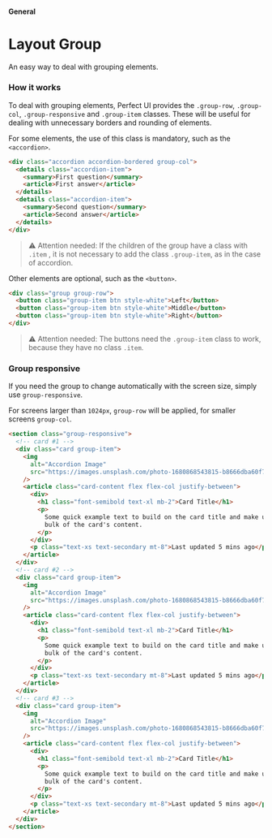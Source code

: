 #### General

# Layout Group

An easy way to deal with grouping elements.

### How it works

To deal with grouping elements, Perfect UI provides the `.group-row`, `.group-col`, `.group-responsive` and `.group-item` classes. These will be useful for dealing with unnecessary borders and rounding of elements.

For some elements, the use of this class is mandatory, such as the `<accordion>`.

```html
<div class="accordion accordion-bordered group-col">
  <details class="accordion-item">
    <summary>First question</summary>
    <article>First answer</article>
  </details>
  <details class="accordion-item">
    <summary>Second question</summary>
    <article>Second answer</article>
  </details>
</div>
```

> ⚠️ Attention needed:
> If the children of the group have a class with `.item` , it is not necessary to add the class `.group-item`, as in the case of accordion.

Other elements are optional, such as the `<button>`.

```html
<div class="group group-row">
  <button class="group-item btn style-white">Left</button>
  <button class="group-item btn style-white">Middle</button>
  <button class="group-item btn style-white">Right</button>
</div>
```

> ⚠️ Attention needed:
> The buttons need the `.group-item` class to work, because they have no class `.item`.

### Group responsive

If you need the group to change automatically with the screen size, simply use `group-responsive`.

For screens larger than `1024px`, `group-row` will be applied, for smaller screens `group-col`.

```html
<section class="group-responsive">
  <!-- card #1 -->
  <div class="card group-item">
    <img
      alt="Accordion Image"
      src="https://images.unsplash.com/photo-1680868543815-b8666dba60f7?ixlib=rb-4.0.3&ixid=MnwxMjA3fDB8MHxwaG90by1wYWdlfHx8fGVufDB8fHx8&auto=format&fit=crop&w=1000&q=80"
    />
    <article class="card-content flex flex-col justify-between">
      <div>
        <h1 class="font-semibold text-xl mb-2">Card Title</h1>
        <p>
          Some quick example text to build on the card title and make up the
          bulk of the card's content.
        </p>
      </div>
      <p class="text-xs text-secondary mt-8">Last updated 5 mins ago</p>
    </article>
  </div>
  <!-- card #2 -->
  <div class="card group-item">
    <img
      alt="Accordion Image"
      src="https://images.unsplash.com/photo-1680868543815-b8666dba60f7?ixlib=rb-4.0.3&ixid=MnwxMjA3fDB8MHxwaG90by1wYWdlfHx8fGVufDB8fHx8&auto=format&fit=crop&w=1000&q=80"
    />
    <article class="card-content flex flex-col justify-between">
      <div>
        <h1 class="font-semibold text-xl mb-2">Card Title</h1>
        <p>
          Some quick example text to build on the card title and make up the
          bulk of the card's content.
        </p>
      </div>
      <p class="text-xs text-secondary mt-8">Last updated 5 mins ago</p>
    </article>
  </div>
  <!-- card #3 -->
  <div class="card group-item">
    <img
      alt="Accordion Image"
      src="https://images.unsplash.com/photo-1680868543815-b8666dba60f7?ixlib=rb-4.0.3&ixid=MnwxMjA3fDB8MHxwaG90by1wYWdlfHx8fGVufDB8fHx8&auto=format&fit=crop&w=1000&q=80"
    />
    <article class="card-content flex flex-col justify-between">
      <div>
        <h1 class="font-semibold text-xl mb-2">Card Title</h1>
        <p>
          Some quick example text to build on the card title and make up the
          bulk of the card's content.
        </p>
      </div>
      <p class="text-xs text-secondary mt-8">Last updated 5 mins ago</p>
    </article>
  </div>
</section>
```
